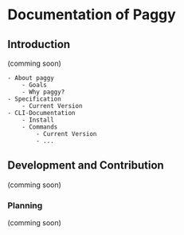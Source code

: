 # Documentation of Paggy

## Introduction
(comming soon)

    - About paggy
        - Goals
        - Why paggy?
    - Specification
        - Current Version
    - CLI-Documentation
        - Install
        - Commands
            - Current Version
            - ...

## Development and Contribution
(comming soon)

### Planning
(comming soon)
